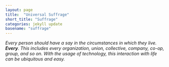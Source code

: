 ```yaml
---
layout: page
title:  "Universal Suffrage"
short_title: "Suffrage"
categories: jekyll update
basename: "suffrage"
---
```


*Every person should have a say in the circumstances in which they live. __Every__. This includes every organization, union, collective, company, co-op, group, and so on. With the usage of technology, this interaction with life can be ubiquitous and easy.*

